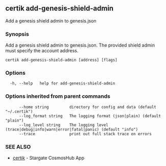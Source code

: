 ## certik add-genesis-shield-admin

Add a genesis shield admin to genesis.json

### Synopsis

Add a genesis shield admin to genesis.json. The provided shield admin must specify the account address. 

```
certik add-genesis-shield-admin [address] [flags]
```

### Options

```
  -h, --help   help for add-genesis-shield-admin
```

### Options inherited from parent commands

```
      --home string         directory for config and data (default "~/.certik")
      --log_format string   The logging format (json|plain) (default "plain")
      --log_level string    The logging level (trace|debug|info|warn|error|fatal|panic) (default "info")
      --trace               print out full stack trace on errors
```

### SEE ALSO

* [certik](certik.md)	 - Stargate CosmosHub App


